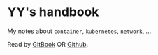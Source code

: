 # YY's handbook


My notes about `container`, `kubernetes`, `network`, ...

Read by [GitBook](https://hustcat.gitbook.io/my-handbook/) OR [Github](https://github.com/hustcat/my-handbook/blob/master/SUMMARY.md).